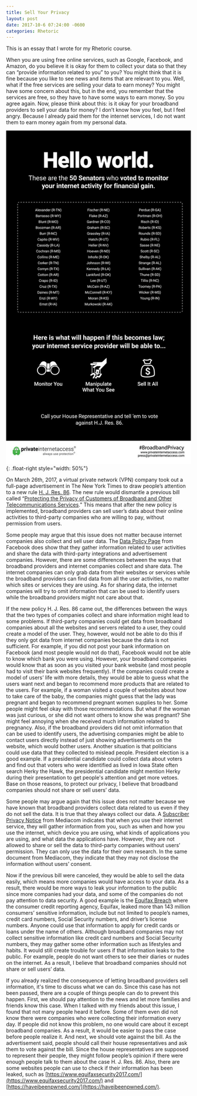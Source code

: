 ```yaml
---
title: Sell Your Privacy
layout: post
date: 2017-10-6 07:24:00 -0600
categories: Rhetoric
---
```


This is an essay that I wrote for my Rhetoric course.

When you are using free online services, such as Google, Facebook, and Amazon, do you believe it is okay for them to collect your data so that they can “provide information related to you” to you? You might think that it is fine because you like to see news and items that are relevant to you. Well, what if the free services are selling your data to earn money? You might have some concern about this, but in the end, you remember that the services are free, so they have to have some ways to earn money. So you agree again. Now, please think about this: is it okay for your broadband providers to sell your data for money? I don’t know how you feel, but I feel angry. Because I already paid them for the internet services, I do not want them to earn money again from my personal data.

![Private Internet Access Advertisement](/assets/201710/PIA-AD.png){: .float-right style="width: 50%"}

On March 26th, 2017, a virtual private network (VPN) company took out a full-page advertisement in The New York Times to draw people’s attention to a new rule [H. J. Res. 86](https://www.congress.gov/bill/115th-congress/house-joint-resolution/86). The new rule would dismantle a previous bill called “[Protecting the Privacy of Customers of Broadband and Other Telecommunications Services](https://www.federalregister.gov/documents/2016/12/02/2016-28006/protecting-the-privacy-of-customers-of-broadband-and-other-telecommunications-services).” This means that after the new policy is implemented, broadband providers can sell user’s data about their online activities to third-party companies who are willing to pay, without permission from users.

Some people may argue that this issue does not matter because internet companies also collect and sell user data. The [Data Policy Page](https://www.facebook.com/about/privacy) from Facebook does show that they gather information related to user activities and share the data with third-party integrations and advertisement companies. However, there are some differences between the ways that broadband providers and internet companies collect and share data. The internet companies can only grab data from their websites or services while the broadband providers can find data from all the user activities, no matter which sites or services they are using. As for sharing data, the internet companies will try to omit information that can be used to identify users while the broadband providers might not care about that.

If the new policy H. J. Res. 86 came out, the differences between the ways that the two types of companies collect and share information might lead to some problems. If third-party companies could get data from broadband companies about all the websites and servers related to a user, they could create a model of the user. They, however, would not be able to do this if they only got data from internet companies because the data is not sufficient. For example, if you did not post your bank information on Facebook (and most people would not do that), Facebook would not be able to know which bank you were using. However, your broadband companies would know that as soon as you visited your bank website (and most people had to visit their bank websites frequently). If the companies could create a model of users’ life with more details, they would be able to guess what the users want next and began to recommend more products that are related to the users. For example, if a woman visited a couple of websites about how to take care of the baby, the companies might guess that the lady was pregnant and began to recommend pregnant women supplies to her. Some people might feel okay with those recommendations. But what if the woman was just curious, or she did not want others to know she was pregnant? She might feel annoying when she received much information related to pregnancy. Also, if the broadband providers did not omit information that can be used to identify users, the advertising companies might be able to contact users directly instead of just showing advertisements on the website, which would bother users. Another situation is that politicians could use data that they collected to mislead people. President election is a good example. If a presidential candidate could collect data about voters and find out that voters who were identified as lived in Iowa State often search Herky the Hawk, the presidential candidate might mention Herky during their presentation to get people's attention and get more vetoes. Base on those reasons, to protect our privacy, I believe that broadband companies should not share or sell users’ data.

Some people may argue again that this issue does not matter because we have known that broadband providers collect data related to us even if they do not sell the data. It is true that they always collect our data. A [Subscriber Privacy Notice](https://mediacomcable.com/assets/pdf/legal/Mediacom-Subscriber-Privacy-Notice.pdf) from Mediacom indicates that when you use their internet service, they will gather information from you, such as when and how you use the internet, which device you are using, what kinds of applications you are using, and what data the applications have. However, they are not allowed to share or sell the data to third-party companies without users’ permission. They can only use the data for their own research. In the same document from Mediacom, they indicate that they may not disclose the information without users’ consent.

Now if the previous bill were canceled, they would be able to sell the data easily, which means more companies would have access to your data. As a result, there would be more ways to leak your information to the public since more companies had your data, and some of the companies do not pay attention to data security. A good example is the [Equifax Breach](https://www.nytimes.com/2017/09/07/business/equifax-cyberattack.html) where the consumer credit reporting agency, Equifax, leaked more than 143 million consumers’ sensitive information, include but not limited to people’s names, credit card numbers, Social Security numbers, and driver’s license numbers. Anyone could use that information to apply for credit cards or loans under the name of others. Although broadband companies may not collect sensitive information like credit card numbers and Social Security numbers, they may gather some other information such as lifestyles and habits. It would still create trouble for users if that information leaks to the public. For example, people do not want others to see their diaries or nudes on the internet. As a result, I believe that broadband companies should not share or sell users’ data.

If you already realized the consequence of letting broadband providers sell information, it's time to discuss what we can do. Since this case has not been passed, there are a couple of things people can do to prevent this happen. First, we should pay attention to the news and let more families and friends know this case. When I talked with my friends about this issue, I found that not many people heard it before. Some of them even did not know there were companies who were collecting their information every day. If people did not know this problem, no one would care about it except broadband companies. As a result, it would be easier to pass the case before people realize it. And next, we should vote against the bill. As the advertisement said, people should call their house representatives and ask them to vote against the bill. Since the house representatives are supposed to represent their people, they might follow people’s opinion if there were enough people talk to them about the case H. J. Res. 86. Also, there are some websites people can use to check if their information has been leaked, such as [https://www.equifaxsecurity2017.com/](https://www.equifaxsecurity2017.com/) and [https://haveibeenpwned.com/](https://haveibeenpwned.com/).